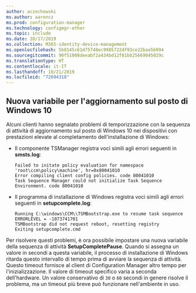 ```yaml
---
author: aczechowski
ms.author: aaroncz
ms.prod: configuration-manager
ms.technology: configmgr-other
ms.topic: include
ms.date: 10/17/2019
ms.collection: M365-identity-device-management
ms.openlocfilehash: 5b8145c61d75748ec9985722df93ce22baa5b994
ms.sourcegitcommit: 90f51008deeabf2a434bd12f81bb25669045029c
ms.translationtype: HT
ms.contentlocale: it-IT
ms.lasthandoff: 10/21/2019
ms.locfileid: "72694318"
---
```

## <a name="bkmk_osdvar"></a> Nuova variabile per l'aggiornamento sul posto di Windows 10

<!--4680263-->

Alcuni clienti hanno segnalato problemi di temporizzazione con la sequenza di attività di aggiornamento sul posto di Windows 10 nei dispositivi con prestazioni elevate al completamento dell'installazione di Windows:

- Il componente TSManager registra voci simili agli errori seguenti in **smsts.log**:

    ``` log
    Failed to initate policy evaluation for namespace 'root\ccm\policy\machine', hr=0x80041010
    Error compiling client config policies. code 80041010
    Task Sequence Manager could not initialize Task Sequence Environment. code 80041010
    ```

- Il programma di installazione di Windows registra voci simili agli errori seguenti in **setupcomplete.log**:

    ``` log
    Running C:\windows\CCM\\TSMBootstrap.exe to resume task sequence
    ERRORLEVEL = -1073741701
    TSMBootstrap did not request reboot, resetting registry
    Exiting setupcomplete.cmd
    ```

Per risolvere questi problemi, è ora possibile impostare una nuova variabile della sequenza di attività **SetupCompletePause**. Quando si assegna un valore in secondi a questa variabile, il processo di installazione di Windows ritarda questo intervallo di tempo prima di avviare la sequenza di attività. Questo timeout fornisce al client di Configuration Manager altro tempo per l'inizializzazione. Il valore di timeout specifico varia a seconda dell'hardware. Un valore conservativo di `30` o `60` secondi in genere risolve il problema, ma un timeout più breve può funzionare nell'ambiente in uso.

